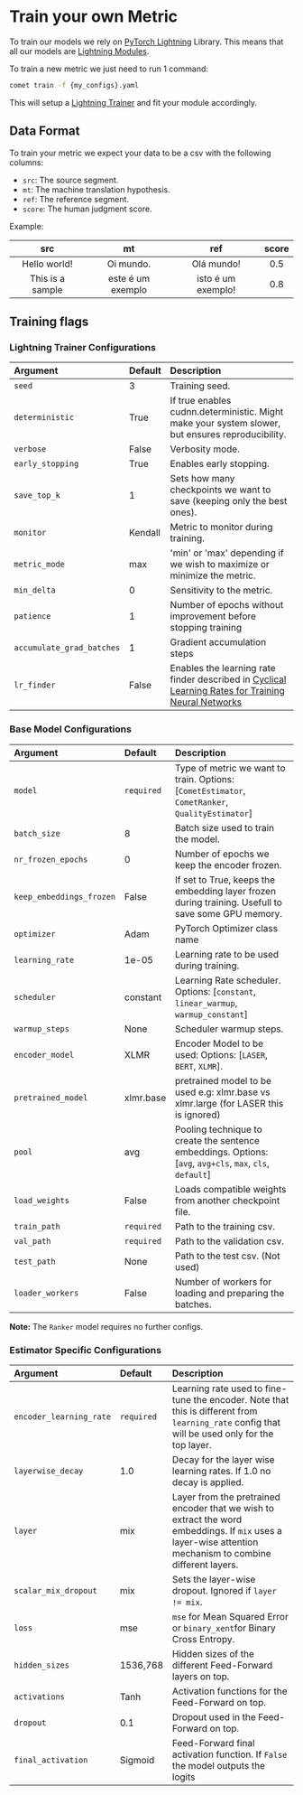 # Train your own Metric

To train our models we rely on [PyTorch Lightning](https://pytorch-lightning.readthedocs.io/en/0.8.4/) Library. This means that all our models are [Lightning Modules](https://pytorch-lightning.readthedocs.io/en/0.8.4/lightning-module.html).

To train a new metric we just need to run 1 command:

```bash
comet train -f {my_configs}.yaml
```

This will setup a [Lightning Trainer](https://pytorch-lightning.readthedocs.io/en/0.8.4/trainer.html) and fit your module accordingly.
## Data Format
To train your metric we expect your data to be a csv with the following columns:
- `src`: The source segment.
- `mt`: The machine translation hypothesis.
- `ref`: The reference segment.
- `score`: The human judgment score.

Example:

| src | mt | ref | score |
| :---------: | :------: | :------: | :------: |
| Hello world! | Oi mundo. | Olá mundo! | 0.5 |
| This is a sample | este é um exemplo | isto é um exemplo! | 0.8 |

## Training flags

### Lightning Trainer Configurations

| Argument | Default | Description |
| :--------- | :------ | :------ |
| `seed` | 3 | Training seed. | 
| `deterministic` | True | If true enables cudnn.deterministic. Might make your system slower, but ensures reproducibility. |
| `verbose` | False | Verbosity mode. |
| `early_stopping` | True | Enables early stopping. | 
| `save_top_k` | 1 | Sets how many checkpoints we want to save (keeping only the best ones). |
| `monitor` | Kendall | Metric to monitor during training. |
| `metric_mode` | max | 'min' or 'max' depending if we wish to maximize or minimize the metric. |
| `min_delta` | 0 | Sensitivity to the metric. |
| `patience` | 1 | Number of epochs without improvement before stopping training |
| `accumulate_grad_batches` | 1 | Gradient accumulation steps |
| `lr_finder` | False | Enables the learning rate finder described in [Cyclical Learning Rates for Training Neural Networks](https://arxiv.org/abs/1506.01186) |


### Base Model Configurations

| Argument | Default | Description |
| :--------- | :------ | :------ |
| `model` | `required` | Type of metric we want to train. Options: [`CometEstimator`, `CometRanker`, `QualityEstimator`] |
| `batch_size` | 8 | Batch size used to train the model. |
| `nr_frozen_epochs` | 0 | Number of epochs we keep the encoder frozen. |
| `keep_embeddings_frozen` | False | If set to True, keeps the embedding layer frozen during training. Usefull to save some GPU memory. |
| `optimizer` |  Adam | PyTorch Optimizer class name |
| `learning_rate` | 1e-05 | Learning rate to be used during training. |
| `scheduler` | constant | Learning Rate scheduler. Options: [`constant`, `linear_warmup`, `warmup_constant`]  |
| `warmup_steps` | None |Scheduler warmup steps.   | 
| `encoder_model` | XLMR | Encoder Model  to be used: Options: [`LASER`, `BERT`, `XLMR`]. | 
| `pretrained_model` | xlmr.base | pretrained model to be used e.g: xlmr.base vs xlmr.large (for LASER this is ignored) | 
| `pool` | avg | Pooling technique to create the sentence embeddings. Options: [`avg`, `avg+cls`, `max`, `cls`, `default`] |
| `load_weights` | False | Loads compatible weights from another checkpoint file. |
| `train_path` | `required` | Path to the training csv. |
| `val_path` | `required` | Path to the validation csv. |
| `test_path` | None | Path to the test csv. (Not used) |
| `loader_workers` | False | Number of workers for loading and preparing the batches. |

**Note:** The `Ranker` model requires no further configs.

### Estimator Specific Configurations

| Argument | Default | Description |
| :--------- | :------ | :------ |
| `encoder_learning_rate` | `required` | Learning rate used to fine-tune the encoder. Note that this is different from `learning_rate` config that will be used only for the top layer.  |
| `layerwise_decay` | 1.0 | Decay for the layer wise learning rates. If 1.0 no decay is applied. |
| `layer` | mix | Layer from the pretrained encoder that we wish to extract the word embeddings. If `mix` uses a layer-wise attention mechanism to combine different layers. |
| `scalar_mix_dropout` | mix | Sets the layer-wise dropout. Ignored if `layer != mix`. |
| `loss` | mse | `mse` for Mean Squared Error or `binary_xent`for Binary Cross Entropy. |
| `hidden_sizes` | 1536,768 | Hidden sizes of the different Feed-Forward layers on top. |
| `activations` | Tanh | Activation functions for the Feed-Forward on top. |
| `dropout` | 0.1 | Dropout used in the Feed-Forward on top. |
| `final_activation` | Sigmoid | Feed-Forward final activation function. If `False` the model outputs the logits |


